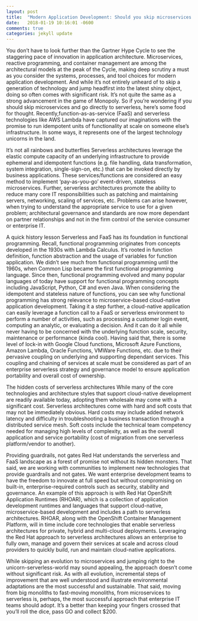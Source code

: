 ```yaml
---
layout: post
title:  "Modern Application Development: Should you skip microservices and go directly to serverless?"
date:   2018-01-19 10:16:01 -0600
comments: true
categories: jekyll update
---
```


You don’t have to look further than the Gartner Hype Cycle to see the staggering pace of innovation in application architecture. Microservices, reactive programming, and container management are among the architectural models at the peak of the Cycle, making deep scrutiny a must as you consider the systems, processes, and tool choices for modern application development. And while it’s not entirely unheard of to skip a generation of technology and jump headfirst into the latest shiny object, doing so often comes with significant risk. It’s not quite the same as a strong advancement in the game of Monopoly. So if you’re wondering if you should skip microservices and go directly to serverless, here’s some food for thought.
Recently,function-as-as-service (FaaS) and serverless technologies like AWS Lambda have captured our imaginations with the promise to run idempotent units of functionality at scale on someone else’s infrastructure. In some ways, it represents one of the largest technology unicorns in the land.

It’s not all rainbows and butterflies
Serverless architectures leverage the elastic compute capacity of an underlying infrastructure to provide ephemeral and idempotent functions (e.g. file handling, data transformation, system integration, single-sign-on, etc.) that can be invoked directly by business applications. These services/functions are considered an easy method to implement ‘pay-as-you-go’ event-driven, stateless microservices. Further, serverless architectures promote the ability to reduce many core IT responsibilities such as patching and maintaining servers, networking, scaling of services, etc. Problems can arise however, when trying to understand the appropriate service to use for a given problem; architectural governance and standards are now more dependant on partner relationships and not in the firm control of the service consumer or enterprise IT.

A quick history lesson
Serverless and FaaS has its foundation in functional programming. Recall, functional programming originates from concepts developed in the 1930s with Lambda Calculus. It’s rooted in function definition, function abstraction and the usage of variables for function application. We didn’t see much from functional programming until the 1960s, when Common Lisp became the first functional programming language. Since then, functional programming evolved and many popular languages of today have support for functional programming concepts including JavaScript, Python, C# and even Java.
When considering the idempotent and stateless nature of functions, you can see why functional programming has strong relevance to microservice-based cloud-native application development. Taking it a step further, a cloud-native application can easily leverage a function call to a FaaS or serverless environment to perform a number of activities, such as processing a customer login event, computing an analytic, or evaluating a decision. And it can do it all while never having to be concerned with the underlying function scale, security, maintenance or performance (kinda cool). Having said that, there is some level of lock-in with Google Cloud functions, Microsoft Azure Functions, Amazon Lambda, Oracle Functions, VMWare Functions, etc. due to their pervasive coupling on underlying and supporting dependant services. This coupling and chaining of services at scale must be considered as part of an enterprise serverless strategy and governance model to ensure application portability and overall cost of ownership.

The hidden costs of serverless architectures
While many of the core technologies and architecture styles that support cloud-native development are readily available today, adopting them wholesale may come with a significant cost. Serverless architectures come with hard and soft costs that may not be immediately obvious. Hard costs may include added network latency and difficulty in troubleshooting a business transaction through a distributed service mesh. Soft costs include the technical team competency needed for managing high levels of complexity, as well as the overall application and service portability (cost of migration from one serverless platform/vendor to another).

Providing guardrails, not gates
Red Hat understands the serverless and FaaS landscape as a forest of promise not without its hidden monsters. That said, we are working with communities to implement new technologies that provide guardrails and not gates. We want enterprise development teams to have the freedom to innovate at full speed but without compromising on built-in, enterprise-required controls such as security, stability and governance. An example of this approach is with Red Hat OpenShift Application Runtimes (RHOAR), which is a collection of application development runtimes and languages that support cloud-native, microservice-based development and includes a path to serverless architectures. RHOAR, along with the OpenShift Container Management Platform, will in time include core technologies that enable serverless architectures for private, hybrid and multi-cloud deployments. Leveraging the Red Hat approach to serverless architectures allows an enterprise to fully own, manage and govern their services at scale and across cloud providers to quickly build, run and maintain cloud-native applications.

While skipping an evolution to microservices and jumping right to the unicorn-serverless-world may sound appealing, the approach doesn’t come without significant risk. As with all evolution, incremental steps of improvement that are well understood and illustrate environmental adaptations are the most successful and sustainable. That said, moving from big monoliths to fast-moving monoliths, from microservices to serverless is, perhaps, the most successful approach that enterprise IT teams should adopt. It’s a better than keeping your fingers crossed that you’ll roll the dice, pass GO and collect $200.
